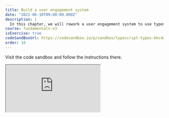 ```yaml
---
title: Build a user engagement system
date: "2021-06-10T09:00:00.000Z"
description: |
  In this chapter, we will rework a user engagement system to use types
course: fundamentals-v3
isExercise: true
codeSandBoxUrl: https://codesandbox.io/p/sandbox/typescript-types-bkc4qx?selection=%5B%7B%22endColumn%22%3A21%2C%22endLineNumber%22%3A146%2C%22startColumn%22%3A21%2C%22startLineNumber%22%3A146%7D%5D&file=%2Fsrc%2FUserCommity%2F1.ts
order: 18
---
```


Visit the code sandbox and follow the instructions there.

<iframe src="https://codesandbox.io/p/sandbox/typescript-types-bkc4qx?selection=%5B%7B%22endColumn%22%3A21%2C%22endLineNumber%22%3A146%2C%22startColumn%22%3A21%2C%22startLineNumber%22%3A146%7D%5D&file=%2Fsrc%2FUserCommity%2F1.ts"></iframe>
